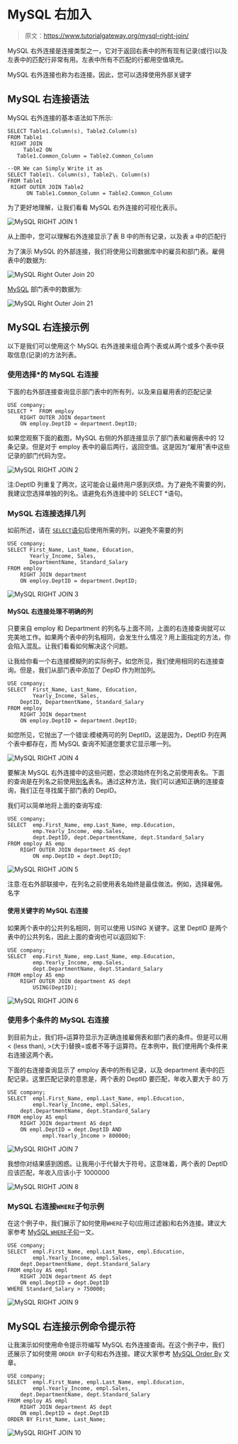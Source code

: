# MySQL 右加入

> 原文：<https://www.tutorialgateway.org/mysql-right-join/>

MySQL 右外连接是连接类型之一，它对于返回右表中的所有现有记录(或行)以及左表中的匹配行非常有用。左表中所有不匹配的行都用空值填充。

MySQL 右外连接也称为右连接。因此，您可以选择使用外部关键字

## MySQL 右连接语法

MySQL 右外连接的基本语法如下所示:

```
SELECT Table1.Column(s), Table2.Column(s)
FROM Table1
 RIGHT JOIN
     Table2 ON
   Table1.Common_Column = Table2.Common_Column

--OR We can Simply Write it as
SELECT Table1\. Column(s), Table2\. Column(s)
FROM Table1
 RIGHT OUTER JOIN Table2 
      ON Table1.Common_Column = Table2.Common_Column
```

为了更好地理解，让我们看看 MySQL 右外连接的可视化表示。

![MySQL RIGHT JOIN 1](img/63c6f65ae6d54f8e01d96efc62c98a82.png)

从上图中，您可以理解右外连接显示了表 B 中的所有记录，以及表 a 中的匹配行

为了演示 MySQL 的外部连接，我们将使用公司数据库中的雇员和部门表。雇佣表中的数据为:

![MySQL Right Outer Join 20](img/5ba27a991d464466543acca0423744d9.png)

[MySQL](https://www.tutorialgateway.org/mysql-tutorial/) 部门表中的数据为:

![MySQL Right Outer Join 21](img/7bd8e584e71b48a9910f4ba758920d7b.png)

## MySQL 右连接示例

以下是我们可以使用这个 MySQL 右外连接来组合两个表或从两个或多个表中获取信息(记录)的方法列表。

### 使用选择*的 MySQL 右连接

下面的右外部连接查询显示部门表中的所有列，以及来自雇用表的匹配记录

```
USE company;
SELECT *  FROM employ
    RIGHT OUTER JOIN department
	ON employ.DeptID = department.DeptID;

```

如果您观察下面的截图，MySQL 右侧的外部连接显示了部门表和雇佣表中的 12 条记录。但是对于 employ 表中的最后两行，返回空值。这是因为“雇用”表中这些记录的部门代码为空。

![MySQL RIGHT JOIN 2](img/91ef31286e1334993b35860e22d430b7.png)

注:DeptID 列重复了两次，这可能会让最终用户感到厌烦。为了避免不需要的列，我建议您选择单独的列名。请避免右外连接中的 SELECT *语句。

### MySQL 右连接选择几列

如前所述，请在 [`SELECT`语句](https://www.tutorialgateway.org/mysql-select-statement/)后使用所需的列，以避免不需要的列

```
USE company;
SELECT First_Name, Last_Name, Education, 
       Yearly_Income, Sales,
       DepartmentName, Standard_Salary
FROM employ
    RIGHT JOIN department
	ON employ.DeptID = department.DeptID;
```

![MySQL RIGHT JOIN 3](img/b02c573b60538116719f8cf7ab99f5fc.png)

#### MySQL 右连接处理不明确的列

只要来自 employ 和 Department 的列名与上面不同，上面的右连接查询就可以完美地工作。如果两个表中的列名相同，会发生什么情况？用上面指定的方法，你会陷入混乱。让我们看看如何解决这个问题。

让我给你看一个右连接模糊列的实际例子。如您所见，我们使用相同的右连接查询。但是，我们从部门表中添加了 DepID 作为附加列。

```
USE company;
SELECT  First_Name, Last_Name, Education, 
        Yearly_Income, Sales,
	DeptID, DepartmentName, Standard_Salary
FROM employ
    RIGHT JOIN department
	ON employ.DeptID = department.DeptID;
```

如您所见，它抛出了一个错误:模棱两可的列 DeptID。这是因为，DeptID 列在两个表中都存在，而 MySQL 查询不知道您要求它显示哪一列。

![MySQL RIGHT JOIN 4](img/d84e59a62225b67a95867afacae12a4a.png)

要解决 MySQL 右外连接中的这些问题，您必须始终在列名之前使用表名。下面的查询是在列名之前使用[别名](https://www.tutorialgateway.org/mysql-alias/)表名。通过这种方法，我们可以通知正确的连接查询，我们正在寻找属于部门表的 DepID。

我们可以简单地将上面的查询写成:

```
USE company;
SELECT  emp.First_Name,	emp.Last_Name, emp.Education,
		emp.Yearly_Income, emp.Sales,
        dept.DeptID, dept.DepartmentName, dept.Standard_Salary
FROM employ AS emp
	RIGHT OUTER JOIN department AS dept
		ON emp.DeptID = dept.DeptID;
```

![MySQL RIGHT JOIN 5](img/8f008414a597fab64dc0e8f3383d14c8.png)

注意:在右外部联接中，在列名之前使用表名始终是最佳做法。例如，选择雇佣。名字

#### 使用关键字的 MySQL 右连接

如果两个表中的公共列名相同，则可以使用 USING 关键字。这里 DeptID 是两个表中的公共列名，因此上面的查询也可以返回如下:

```
USE company;
SELECT  emp.First_Name,	emp.Last_Name, emp.Education,
		emp.Yearly_Income, emp.Sales,
        dept.DepartmentName, dept.Standard_Salary
FROM employ AS emp
	RIGHT OUTER JOIN department AS dept
		USING(DeptID);
```

![MySQL RIGHT JOIN 6](img/3582cf91216e04a1fc8c9deec1b5a692.png)

### 使用多个条件的 MySQL 右连接

到目前为止，我们将`=`运算符显示为正确连接雇佣表和部门表的条件。但是可以用< (less than), >(大于)替换=或者不等于运算符。在本例中，我们使用两个条件来右连接这两个表。

下面的右连接查询显示了 employ 表中的所有记录，以及 department 表中的匹配记录。这里匹配记录的意思是，两个表的 DeptID 要匹配，年收入要大于 80 万

```
USE company;
SELECT  empl.First_Name, empl.Last_Name, empl.Education, 
        empl.Yearly_Income, empl.Sales,
	dept.DepartmentName, dept.Standard_Salary
FROM employ AS empl
    RIGHT JOIN department AS dept
	ON empl.DeptID = dept.DeptID AND
           empl.Yearly_Income > 800000;
```

![MySQL RIGHT JOIN 7](img/9700e3215b845381b8ac371f750c1ec4.png)

我想你对结果感到困惑。让我用小于代替大于符号。这意味着，两个表的 DeptID 应该匹配，年收入应该小于 1000000

![MySQL RIGHT JOIN 8](img/421dd4684bab8c46ebcbe19bab9406d2.png)

### MySQL 右连接`WHERE`子句示例

在这个例子中，我们展示了如何使用`WHERE`子句(应用过滤器)和右外连接。建议大家参考 [MySQL `WHERE`子句](https://www.tutorialgateway.org/mysql-where-clause/)一文。

```
USE company;
SELECT  empl.First_Name, empl.Last_Name, empl.Education, 
        empl.Yearly_Income, empl.Sales,
	dept.DepartmentName, dept.Standard_Salary
FROM employ AS empl
    RIGHT JOIN department AS dept
	ON empl.DeptID = dept.DeptID
WHERE Standard_Salary > 750000;
```

![MySQL RIGHT JOIN 9](img/3e294b34a15b5be4fed8bc8c64dffad1.png)

## MySQL 右连接示例命令提示符

让我演示如何使用命令提示符编写 MySQL 右外连接查询。在这个例子中，我们还展示了如何使用 `ORDER BY`子句和右外连接。建议大家参考 [MySQL Order By](https://www.tutorialgateway.org/mysql-order-by/) 文章。

```
USE company;
SELECT  empl.First_Name, empl.Last_Name, empl.Education, 
        empl.Yearly_Income, empl.Sales,
	dept.DepartmentName, dept.Standard_Salary
FROM employ AS empl
    RIGHT JOIN department AS dept
	ON empl.DeptID = dept.DeptID
ORDER BY First_Name, Last_Name;
```

![MySQL RIGHT JOIN 10](img/965204f4d9cdc32c361ac948208000df.png)
